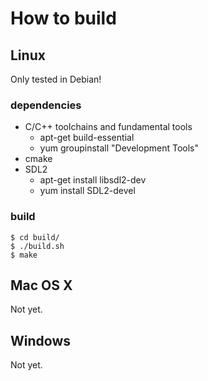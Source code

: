 # How to build

## Linux
Only tested in Debian!

### dependencies
* C/C++ toolchains and fundamental tools
  * apt-get build-essential
  * yum groupinstall "Development Tools"
* cmake
* SDL2
  * apt-get install libsdl2-dev
  * yum install SDL2-devel

### build
```
$ cd build/
$ ./build.sh
$ make
```

## Mac OS X
Not yet.

## Windows
Not yet.
